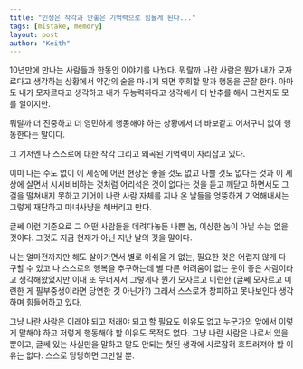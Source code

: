 ```yaml
---
title: "인생은 착각과 안좋은 기억력으로 힘들게 된다..."
tags: [mistake, memory]
layout: post
author: "Keith"
---
```


10년만에 만나는 사람들과 한동안 이야기를 나눴다. 뭐랄까 나란 사람은 뭔가 내가 모자르다고 생각하는 상황에서 약간의 술을 마시게 되면 후회할 말과 행동을 곧잘 한다. 아마도 내가 모자르다고 생각하고 내가 무능력하다고 생각해서 더 반추를 해서 그런지도 모를 일이지만.

뭐랄까 더 진중하고 더 영민하게 행동해야 하는 상황에서 더 바보같고 어처구니 없이 행동한다는 말이다.

그 기저엔 나 스스로에 대한 착각 그리고 왜곡된 기억력이 자리잡고 있다.

이미 나는 수도 없이 이 세상에 어떤 현상은 좋을 것도 없고 나쁠 것도 없다는 것과 이 세상에 살면서 시시비비하는 것처럼 어리석은 것이 없다는 것을 듣고 깨닫고 하면서도 그걸을 떨쳐내지 못하고 기어이 나란 사람 자체를 지나 온 날들을 엉뚱하게 기억해내서는 그렇게 재단하고 마녀사냥을 해버리고 만다.

글쎄 이런 기준으로 그 어떤 사람들을 데려다놓든 나쁜 놈, 이상한 놈이 아닐 수는 없을 것이다. 그것도 지금 현재가 아닌 지난 날의 것을 말이다. 

나는 얼마전까지만 해도 살아가면서 별로 아쉬울 게 없는, 필요한 것은 어렵지 않게 다 구할 수 있고 나 스스로의 행복을 추구하는데 별 다른 어려움이 없는 운이 좋은 사람이라고 생각해왔었지만 이내 또 무너져서 그렇게나 뭔가 모자르고 미련한 (글쎄 모자르고 미련한 게 필부중생이라면 당연한 것 아닌가?) 그래서 스스로가 창피하고 못나보인다 생각하며 힘들어하고 있다.

그냥 나란 사람은 이래야 되고 저래야 되고 할 필요도 이유도 없고 누군가의 앞에서 이렇게 말해야 하고 저렇게 행동해야 할 이유도 목적도 없다. 그냥 나란 사람은 나로서 있을 뿐이고, 글쎄 있는 사실만을 말하고 말도 안되는 헛된 생각에 사로잡혀 흐트러져야 할 이유는 없다. 스스로 당당하면 그만일 뿐.